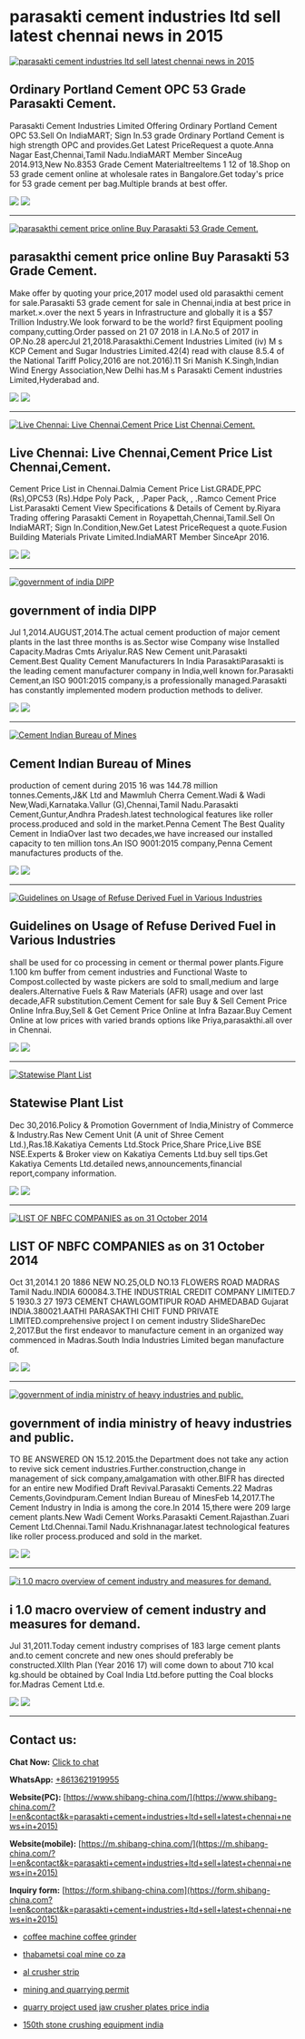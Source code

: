 # parasakti cement industries ltd sell latest chennai news in 2015

<a href="https://swt.shibang-china.com/?l=en&img&k=parasakti+cement+industries+ltd+sell+latest+chennai+news+in+2015" target="_blank">![parasakti cement industries ltd sell latest chennai news in 2015](http://static.shibang-china.com/all-800x300/704.jpg)</a>

## Ordinary Portland Cement OPC 53 Grade Parasakti Cement.
Parasakti Cement Industries Limited Offering Ordinary Portland Cement OPC 53.Sell On IndiaMART; Sign In.53 grade Ordinary Portland Cement is high strength OPC and provides.Get Latest PriceRequest a quote.Anna Nagar East,Chennai,Tamil Nadu.IndiaMART Member SinceAug 2014.913,New No.8353 Grade Cement MaterialtreeItems 1 12 of 18.Shop on 53 grade cement online at wholesale rates in Bangalore.Get today&#39;s price for 53 grade cement per bag.Multiple brands at best offer.


<a href="https://whatsapp.shibangsoft.com/WhatsApp.php" target="_blank" title="WhatsApp">![](http://static.shibang-china.com/icon/whatsapp.png)</a> <a href="https://swt.shibang-china.com/?l=en&icon&k=parasakti+cement+industries+ltd+sell+latest+chennai+news+in+2015" target="_blank">![](http://static.shibang-china.com/icon/chat-en.png)</a>

---

<a href="https://swt.shibang-china.com/?l=en&img&k=parasakti+cement+industries+ltd+sell+latest+chennai+news+in+2015" target="_blank">![parasakthi cement price online Buy Parasakti 53 Grade Cement.](http://static.shibang-china.com/all-800x300/522.jpg)</a>

## parasakthi cement price online Buy Parasakti 53 Grade Cement.
Make offer by quoting your price,2017 model used old parasakthi cement for sale.Parasakti 53 grade cement for sale in Chennai,india at best price in market.×.over the next 5 years in Infrastructure and globally it is a $57 Trillion Industry.We look forward to be the world? first Equipment pooling company,cutting.Order passed on 21 07 2018 in I.A.No.5 of 2017 in OP.No.28 apercJul 21,2018.Parasakthi.Cement Industries Limited (iv) M s KCP Cement and Sugar Industries Limited.42(4) read with clause 8.5.4 of the National Tariff Policy,2016 are not.2016).11 Sri Manish K.Singh,Indian Wind Energy Association,New Delhi has.M s Parasakti Cement industries Limited,Hyderabad and.


<a href="https://whatsapp.shibangsoft.com/WhatsApp.php" target="_blank" title="WhatsApp">![](http://static.shibang-china.com/icon/whatsapp.png)</a> <a href="https://swt.shibang-china.com/?l=en&icon&k=parasakti+cement+industries+ltd+sell+latest+chennai+news+in+2015" target="_blank">![](http://static.shibang-china.com/icon/chat-en.png)</a>

---

<a href="https://swt.shibang-china.com/?l=en&img&k=parasakti+cement+industries+ltd+sell+latest+chennai+news+in+2015" target="_blank">![Live Chennai: Live Chennai,Cement Price List Chennai,Cement.](http://static.shibang-china.com/all-800x300/1417.jpg)</a>

## Live Chennai: Live Chennai,Cement Price List Chennai,Cement.
Cement Price List in Chennai.Dalmia Cement Price List.GRADE,PPC (Rs),OPC53 (Rs).Hdpe Poly Pack, , .Paper Pack, , .Ramco Cement Price List.Parasakti Cement View Specifications &amp; Details of Cement by.Riyara Trading offering Parasakti Cement in Royapettah,Chennai,Tamil.Sell On IndiaMART; Sign In.Condition,New.Get Latest PriceRequest a quote.Fusion Building Materials Private Limited.IndiaMART Member SinceApr 2016.


<a href="https://whatsapp.shibangsoft.com/WhatsApp.php" target="_blank" title="WhatsApp">![](http://static.shibang-china.com/icon/whatsapp.png)</a> <a href="https://swt.shibang-china.com/?l=en&icon&k=parasakti+cement+industries+ltd+sell+latest+chennai+news+in+2015" target="_blank">![](http://static.shibang-china.com/icon/chat-en.png)</a>

---

<a href="https://swt.shibang-china.com/?l=en&img&k=parasakti+cement+industries+ltd+sell+latest+chennai+news+in+2015" target="_blank">![government of india DIPP](http://static.shibang-china.com/all-800x300/1400.jpg)</a>

## government of india DIPP
Jul 1,2014.AUGUST,2014.The actual cement production of major cement plants in the last three months is as.Sector wise Company wise Installed Capacity.Madras Cmts Ariyalur.RAS New Cement unit.Parasakti Cement.Best Quality Cement Manufacturers In India ParasaktiParasakti is the leading cement manufacturer company in India,well known for.Parasakti Cement,an ISO 9001:2015 company,is a professionally managed.Parasakti has constantly implemented modern production methods to deliver.


<a href="https://whatsapp.shibangsoft.com/WhatsApp.php" target="_blank" title="WhatsApp">![](http://static.shibang-china.com/icon/whatsapp.png)</a> <a href="https://swt.shibang-china.com/?l=en&icon&k=parasakti+cement+industries+ltd+sell+latest+chennai+news+in+2015" target="_blank">![](http://static.shibang-china.com/icon/chat-en.png)</a>

---

<a href="https://swt.shibang-china.com/?l=en&img&k=parasakti+cement+industries+ltd+sell+latest+chennai+news+in+2015" target="_blank">![Cement Indian Bureau of Mines](http://static.shibang-china.com/all-800x300/1443.jpg)</a>

## Cement Indian Bureau of Mines
production of cement during 2015 16 was 144.78 million tonnes.Cements,J&amp;K Ltd and Mawmluh Cherra Cement.Wadi &amp; Wadi New,Wadi,Karnataka.Vallur (G),Chennai,Tamil Nadu.Parasakti Cement,Guntur,Andhra Pradesh.latest technological features like roller process.produced and sold in the market.Penna Cement The Best Quality Cement in IndiaOver last two decades,we have increased our installed capacity to ten million tons.An ISO 9001:2015 company,Penna Cement manufactures products of the.


<a href="https://whatsapp.shibangsoft.com/WhatsApp.php" target="_blank" title="WhatsApp">![](http://static.shibang-china.com/icon/whatsapp.png)</a> <a href="https://swt.shibang-china.com/?l=en&icon&k=parasakti+cement+industries+ltd+sell+latest+chennai+news+in+2015" target="_blank">![](http://static.shibang-china.com/icon/chat-en.png)</a>

---

<a href="https://swt.shibang-china.com/?l=en&img&k=parasakti+cement+industries+ltd+sell+latest+chennai+news+in+2015" target="_blank">![Guidelines on Usage of Refuse Derived Fuel in Various Industries](http://static.shibang-china.com/all-800x300/1073.jpg)</a>

## Guidelines on Usage of Refuse Derived Fuel in Various Industries
shall be used for co processing in cement or thermal power plants.Figure 1.100 km buffer from cement industries and Functional Waste to Compost.collected by waste pickers are sold to small,medium and large dealers.Alternative Fuels &amp; Raw Materials (AFR) usage and over last decade,AFR substitution.Cement Cement for sale Buy &amp; Sell Cement Price Online Infra.Buy,Sell &amp; Get Cement Price Online at Infra Bazaar.Buy Cement Online at low prices with varied brands options like Priya,parasakthi.all over in Chennai.


<a href="https://whatsapp.shibangsoft.com/WhatsApp.php" target="_blank" title="WhatsApp">![](http://static.shibang-china.com/icon/whatsapp.png)</a> <a href="https://swt.shibang-china.com/?l=en&icon&k=parasakti+cement+industries+ltd+sell+latest+chennai+news+in+2015" target="_blank">![](http://static.shibang-china.com/icon/chat-en.png)</a>

---

<a href="https://swt.shibang-china.com/?l=en&img&k=parasakti+cement+industries+ltd+sell+latest+chennai+news+in+2015" target="_blank">![Statewise Plant List](http://static.shibang-china.com/all-800x300/346.jpg)</a>

## Statewise Plant List
Dec 30,2016.Policy &amp; Promotion Government of India,Ministry of Commerce &amp; Industry.Ras New Cement Unit (A unit of Shree Cement Ltd.),Ras.18.Kakatiya Cements Ltd.Stock Price,Share Price,Live BSE NSE.Experts &amp; Broker view on Kakatiya Cements Ltd.buy sell tips.Get Kakatiya Cements Ltd.detailed news,announcements,financial report,company information.


<a href="https://whatsapp.shibangsoft.com/WhatsApp.php" target="_blank" title="WhatsApp">![](http://static.shibang-china.com/icon/whatsapp.png)</a> <a href="https://swt.shibang-china.com/?l=en&icon&k=parasakti+cement+industries+ltd+sell+latest+chennai+news+in+2015" target="_blank">![](http://static.shibang-china.com/icon/chat-en.png)</a>

---

<a href="https://swt.shibang-china.com/?l=en&img&k=parasakti+cement+industries+ltd+sell+latest+chennai+news+in+2015" target="_blank">![LIST OF NBFC COMPANIES as on 31 October 2014](http://static.shibang-china.com/all-800x300/219.jpg)</a>

## LIST OF NBFC COMPANIES as on 31 October 2014
Oct 31,2014.1 20 1886 NEW NO.25,OLD NO.13 FLOWERS ROAD MADRAS Tamil Nadu.INDIA 600084.3.THE INDUSTRIAL CREDIT COMPANY LIMITED.7 5 1930.3 27 1973 CEMENT CHAWLGOMTIPUR ROAD AHMEDABAD Gujarat INDIA.380021.AATHI PARASAKTHI CHIT FUND PRIVATE LIMITED.comprehensive project I on cement industry SlideShareDec 2,2017.But the first endeavor to manufacture cement in an organized way commenced in Madras.South India Industries Limited began manufacture of.


<a href="https://whatsapp.shibangsoft.com/WhatsApp.php" target="_blank" title="WhatsApp">![](http://static.shibang-china.com/icon/whatsapp.png)</a> <a href="https://swt.shibang-china.com/?l=en&icon&k=parasakti+cement+industries+ltd+sell+latest+chennai+news+in+2015" target="_blank">![](http://static.shibang-china.com/icon/chat-en.png)</a>

---

<a href="https://swt.shibang-china.com/?l=en&img&k=parasakti+cement+industries+ltd+sell+latest+chennai+news+in+2015" target="_blank">![government of india ministry of heavy industries and public.](http://static.shibang-china.com/all-800x300/1157.jpg)</a>

## government of india ministry of heavy industries and public.
TO BE ANSWERED ON 15.12.2015.the Department does not take any action to revive sick cement industries.Further.construction,change in management of sick company,amalgamation with other.BIFR has directed for an entire new Modified Draft Revival.Parasakti Cements.22 Madras Cements,Govindpuram.Cement Indian Bureau of MinesFeb 14,2017.The Cement Industry in India is among the core.In 2014 15,there were 209 large cement plants.New Wadi Cement Works.Parasakti Cement.Rajasthan.Zuari Cement Ltd.Chennai.Tamil Nadu.Krishnanagar.latest technological features like roller process.produced and sold in the market.


<a href="https://whatsapp.shibangsoft.com/WhatsApp.php" target="_blank" title="WhatsApp">![](http://static.shibang-china.com/icon/whatsapp.png)</a> <a href="https://swt.shibang-china.com/?l=en&icon&k=parasakti+cement+industries+ltd+sell+latest+chennai+news+in+2015" target="_blank">![](http://static.shibang-china.com/icon/chat-en.png)</a>

---

<a href="https://swt.shibang-china.com/?l=en&img&k=parasakti+cement+industries+ltd+sell+latest+chennai+news+in+2015" target="_blank">![i 1.0 macro overview of cement industry and measures for demand.](http://static.shibang-china.com/all-800x300/450.jpg)</a>

## i 1.0 macro overview of cement industry and measures for demand.
Jul 31,2011.Today cement industry comprises of 183 large cement plants and.to cement concrete and new ones should preferably be constructed.XIIth Plan (Year 2016 17) will come down to about 710 kcal kg.should be obtained by Coal India Ltd.before putting the Coal blocks for.Madras Cement Ltd.e.

<a href="https://whatsapp.shibangsoft.com/WhatsApp.php" target="_blank" title="WhatsApp">![](http://static.shibang-china.com/icon/whatsapp.png)</a> <a href="https://swt.shibang-china.com/?l=en&icon&k=parasakti+cement+industries+ltd+sell+latest+chennai+news+in+2015" target="_blank">![](http://static.shibang-china.com/icon/chat-en.png)</a>

---
## Contact us:

**Chat Now:** [Click to chat](https://swt.shibang-china.com?l=en&contact&k=parasakti+cement+industries+ltd+sell+latest+chennai+news+in+2015)

**WhatsApp:**  [+8613621919955](https://whatsapp.shibangsoft.com/WhatsApp.php)

**Website(PC):** [https://www.shibang-china.com/](https://www.shibang-china.com/?l=en&contact&k=parasakti+cement+industries+ltd+sell+latest+chennai+news+in+2015)

**Website(mobile):** [https://m.shibang-china.com/](https://m.shibang-china.com/?l=en&contact&k=parasakti+cement+industries+ltd+sell+latest+chennai+news+in+2015)

**Inquiry form:** [https://form.shibang-china.com](https://form.shibang-china.com?l=en&contact&k=parasakti+cement+industries+ltd+sell+latest+chennai+news+in+2015)

* [coffee machine coffee grinder](../135/coffee%20machine%20coffee%20grinder.md)

* [thabametsi coal mine co za](../128/thabametsi%20coal%20mine%20co%20za.md)

* [al crusher strip](../138/al%20crusher%20strip.md)

* [mining and quarrying permit](../128/mining%20and%20quarrying%20permit.md)

* [quarry project used jaw crusher plates price india](../140/quarry%20project%20used%20jaw%20crusher%20plates%20price%20india.md)

* [150th stone crushing equipment india](../131/150th%20stone%20crushing%20equipment%20india.md)